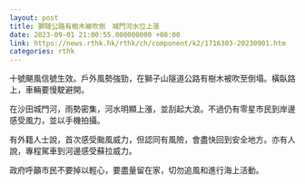 ```yaml
---
layout: post
title: 獅隧公路有樹木被吹倒　城門河水位上漲
date: 2023-09-01 21:00:55.000000000 +08:00
link: https://news.rthk.hk/rthk/ch/component/k2/1716303-20230901.htm
categories: rthk
---
```


十號颶風信號生效。戶外風勢強勁，在獅子山隧道公路有樹木被吹至倒塌。橫臥路上，車輛要慢駛避開。

在沙田城門河，雨勢密集，河水明顯上漲，並刮起大浪。不過仍有零星市民到岸邊感受風力，並以手機拍攝。

有外籍人士說，首次感受颱風威力，但認同有風險，會盡快回到安全地方。亦有人說，專程駕車到河邊感受蘇拉威力。

政府呼籲市民不要掉以輕心，要盡量留在家，切勿追風和進行海上活動。
